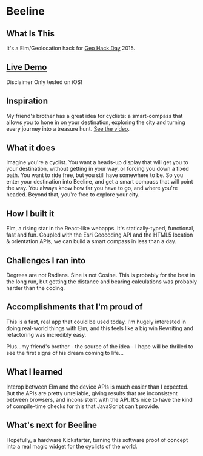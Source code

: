 # Beeline

## What Is This

It's a Elm/Geolocation hack for [Geo Hack Day](http://www.geohackdays.com/) 2015.

## [Live Demo](http://krisajenkins.github.io/beeline-demo/)

Disclaimer Only tested on iOS!

## Inspiration
My friend's brother has a great idea for cyclists: a smart-compass that allows you to hone in on your destination, exploring the city and turning every journey into a treasure hunt. [See the video](https://www.youtube.com/watch?v=pNguieZ4cTc).
 
## What it does
Imagine you're a cyclist. You want a heads-up display that will get you to your destination, without getting in your way, or forcing you down a fixed path. You want to ride free, but you still have somewhere to be. So you enter your destination into Beeline, and get a smart compass that will point the way. You always know how far you have to go, and where you're headed. Beyond that, you're free to explore your city.

## How I built it
Elm, a rising star in the React-like webapps. It's statically-typed, functional, fast and fun. Coupled with the Esri Geocoding API and the HTML5 location & orientation APIs, we can build a smart compass in less than a day.

## Challenges I ran into
Degrees are not Radians. Sine is not Cosine. This is probably for the best in the long run, but getting the distance and bearing calculations was probably harder than the coding.

## Accomplishments that I'm proud of
This is a fast, real app that could be used today. I'm hugely interested in doing real-world things with Elm, and this feels like a big win Rewriting and refactoring was incredibly easy.

Plus...my friend's brother - the source of the idea - I hope will be thrilled to see the first signs of his dream coming to life...

## What I learned
Interop between Elm and the device APIs is much easier than I expected. But the APIs are pretty unreliable, giving results that are inconsistent between browsers, and inconsistent with the API. It's nice to have the kind of compile-time checks for this that JavaScript can't provide.

## What's next for Beeline
Hopefully, a hardware Kickstarter, turning this software proof of concept into a real magic widget for the cyclists of the world.
